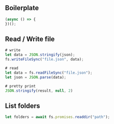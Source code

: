 ## Boilerplate
```js
(async () => {
})();
```

## Read / Write file
```js
# write
let data = JSON.stringify(json);
fs.writeFileSync("file.json", data);

# read
let data = fs.readFileSync("file.json");
let json = JSON.parse(data);

# pretty print
JSON.stringify(result, null, 2)
```

## List folders
```js
let folders = await fs.promises.readdir("path");
```
